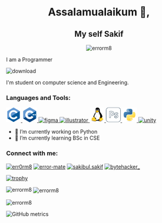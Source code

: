 <h1 align="center">Assalamualaikum 🫡,</h1> <h2 align="center">My self Sakif</h2>
<p align="center"> <img src="https://komarev.com/ghpvc/?username=errorm8&label=Profile%20views&color=0e75b6&style=flat" alt="errorm8" /> </p>
I am a Programmer

![download](https://github.com/user-attachments/assets/03845e5f-ed25-4bf9-b5b2-e4eb0fdba906)

I'm student on computer science and Engineering.


<h3 align="left">Languages and Tools:</h3>
<p align="left"> <a href="https://www.cprogramming.com/" target="_blank" rel="noreferrer"> <img src="https://raw.githubusercontent.com/devicons/devicon/master/icons/c/c-original.svg" alt="c" width="40" height="40"/> </a> <a href="https://www.w3schools.com/cpp/" target="_blank" rel="noreferrer"> <img src="https://raw.githubusercontent.com/devicons/devicon/master/icons/cplusplus/cplusplus-original.svg" alt="cplusplus" width="40" height="40"/> </a> <a href="https://www.figma.com/" target="_blank" rel="noreferrer"> <img src="https://www.vectorlogo.zone/logos/figma/figma-icon.svg" alt="figma" width="40" height="40"/> </a> <a href="https://www.adobe.com/in/products/illustrator.html" target="_blank" rel="noreferrer"> <img src="https://www.vectorlogo.zone/logos/adobe_illustrator/adobe_illustrator-icon.svg" alt="illustrator" width="40" height="40"/> </a> <a href="https://www.linux.org/" target="_blank" rel="noreferrer"> <img src="https://raw.githubusercontent.com/devicons/devicon/master/icons/linux/linux-original.svg" alt="linux" width="40" height="40"/> </a> <a href="https://www.photoshop.com/en" target="_blank" rel="noreferrer"> <img src="https://raw.githubusercontent.com/devicons/devicon/master/icons/photoshop/photoshop-line.svg" alt="photoshop" width="40" height="40"/> </a> <a href="https://www.python.org" target="_blank" rel="noreferrer"> <img src="https://raw.githubusercontent.com/devicons/devicon/master/icons/python/python-original.svg" alt="python" width="40" height="40"/> </a> <a href="https://unity.com/" target="_blank" rel="noreferrer"> <img src="https://www.vectorlogo.zone/logos/unity3d/unity3d-icon.svg" alt="unity" width="40" height="40"/> </a> </p>

- 🔭 I’m currently working on Python 
- 🌱 I’m currently learning BSc in CSE 


<h3 align="left">Connect with me:</h3>
<p align="left">
<a href="https://twitter.com/err0rm8" target="blank"><img align="center" src="https://raw.githubusercontent.com/rahuldkjain/github-profile-readme-generator/master/src/images/icons/Social/twitter.svg" alt="err0rm8" height="30" width="40" /></a>
<a href="https://linkedin.com/in/error-mate" target="blank"><img align="center" src="https://raw.githubusercontent.com/rahuldkjain/github-profile-readme-generator/master/src/images/icons/Social/linked-in-alt.svg" alt="error-mate" height="30" width="40" /></a>
<a href="https://fb.com/sakibul.sakif" target="blank"><img align="center" src="https://raw.githubusercontent.com/rahuldkjain/github-profile-readme-generator/master/src/images/icons/Social/facebook.svg" alt="sakibul.sakif" height="30" width="40" /></a>
<a href="https://instagram.com/bytehacker_" target="blank"><img align="center" src="https://raw.githubusercontent.com/rahuldkjain/github-profile-readme-generator/master/src/images/icons/Social/instagram.svg" alt="bytehacker_" height="30" width="40" /></a>
</p> 



[![trophy](https://github-profile-trophy.vercel.app/?username=ErrorM8)](https://github.com/ryo-ma/github-profile-trophy)

<p><img align="left" src="https://github-readme-stats.vercel.app/api/top-langs?username=errorm8&show_icons=true&locale=en&layout=compact" alt="errorm8" /></p>

<p>&nbsp;<img align="center" src="https://github-readme-stats.vercel.app/api?username=errorm8&show_icons=true&locale=en" alt="errorm8" /></p>

<p><img align="center" src="https://github-readme-streak-stats.herokuapp.com/?user=errorm8&" alt="errorm8" /></p>


![GitHub metrics](https://metrics.lecoq.io/ErrorM8)  

 

